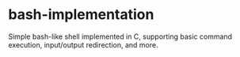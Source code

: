 # bash-implementation
Simple bash-like shell implemented in C, supporting basic command execution, input/output redirection, and more.

